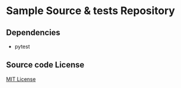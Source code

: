 # Sample Source & tests Repository

## Dependencies
- pytest

## Source code License
[MIT License](LICENSE)
